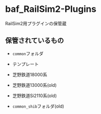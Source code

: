 # baf_RailSim2-Plugins
RailSim2用プラグインの保管蔵

## 保管されているもの
- `common`フォルダ
- テンプレート
- 芝野鉄道18000系

- 芝野鉄道13000系(old)
- 芝野鉄道Si2110系(old)
- `common_shib`フォルダ(old)